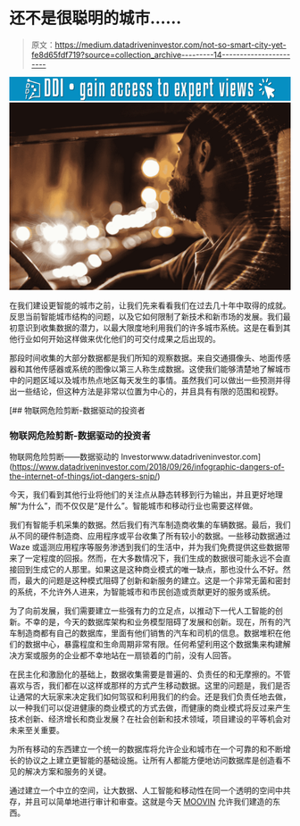 # 还不是很聪明的城市……

> 原文：<https://medium.datadriveninvestor.com/not-so-smart-city-yet-fe8d65fdf719?source=collection_archive---------14----------------------->

[![](img/f67f504382916984e1c9d424032310f1.png)](http://www.track.datadriveninvestor.com/1B9E)![](img/78eb43c9b554562d59e21f40bf23a25f.png)

在我们建设更智能的城市之前，让我们先来看看我们在过去几十年中取得的成就。反思当前智能城市结构的问题，以及它如何限制了新技术和新市场的发展。我们最初意识到收集数据的潜力，以最大限度地利用我们的许多城市系统。这是在看到其他行业如何开始这样做来优化他们的可交付成果之后出现的。

那段时间收集的大部分数据都是我们所知的观察数据。来自交通摄像头、地面传感器和其他传感器或系统的图像以第三人称生成数据。这使我们能够清楚地了解城市中的问题区域以及城市热点地区每天发生的事情。虽然我们可以做出一些预测并得出一些结论，但这种方法是非常以位置为中心的，并且具有有限的范围和视野。

[](https://www.datadriveninvestor.com/2018/09/26/infographic-dangers-of-the-internet-of-things/iot-dangers-snip/) [## 物联网危险剪断-数据驱动的投资者

### 物联网危险剪断-数据驱动的投资者

物联网危险剪断——数据驱动的 Investorwww.datadriveninvestor.com](https://www.datadriveninvestor.com/2018/09/26/infographic-dangers-of-the-internet-of-things/iot-dangers-snip/) 

今天，我们看到其他行业将他们的关注点从静态转移到行为输出，并且更好地理解“为什么”，而不仅仅是“是什么”。智能城市和移动行业也需要这样做。

我们有智能手机采集的数据。然后我们有汽车制造商收集的车辆数据。最后，我们从不同的硬件制造商、应用程序或平台收集了所有较小的数据。一些移动数据通过 Waze 或遥测应用程序等服务渗透到我们的生活中，并为我们免费提供这些数据带来了一定程度的回报。然而，在大多数情况下，我们生成的数据很可能永远不会直接回到生成它的人那里。如果这是这种商业模式的唯一缺点，那也没什么不好。然而，最大的问题是这种模式阻碍了创新和新服务的建立。这是一个非常无菌和密封的系统，不允许外人进来，为智能城市和市民创造或贡献更好的服务或系统。

为了向前发展，我们需要建立一些强有力的立足点，以推动下一代人工智能的创新。不幸的是，今天的数据库架构和业务模型阻碍了发展和创新。现在，所有的汽车制造商都有自己的数据库，里面有他们销售的汽车和司机的信息。数据堆积在他们的数据中心，暴露程度和生命周期非常有限。任何希望利用这个数据集来构建解决方案或服务的企业都不幸地站在一扇锁着的门前，没有人回答。

在民主化和激励化的基础上，数据收集需要是普遍的、负责任的和无摩擦的。不管喜欢与否，我们都在以这样或那样的方式产生移动数据。这里的问题是，我们是否让通常的大玩家来决定我们如何驾驭和利用我们的约会。还是我们负责任地去做，以一种我们可以促进健康的商业模式的方式去做，而健康的商业模式将反过来产生技术创新、经济增长和商业发展？在社会创新和技术领域，项目建设的平等机会对未来至关重要。

为所有移动的东西建立一个统一的数据库将允许企业和城市在一个可靠的和不断增长的协议之上建立更智能的基础设施。让所有人都能方便地访问数据库是创造看不见的解决方案和服务的关键。

通过建立一个中立的空间，让大数据、人工智能和移动性在同一个透明的空间中共存，并且可以简单地进行审计和审查。这就是今天 [MOOVIN](https://moovin.io) 允许我们建造的东西。